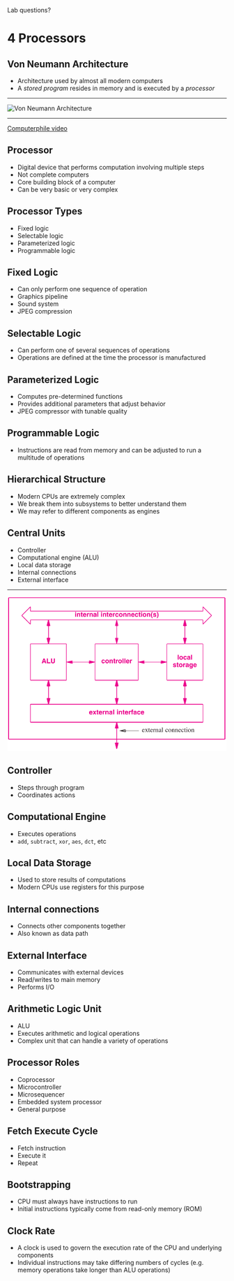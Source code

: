 Lab questions?

4 Processors
============

Von Neumann Architecture
------------------------

- Architecture used by almost all modern computers
- A *stored program* resides in memory and is executed by a *processor*

---

![Von Neumann Architecture](https://upload.wikimedia.org/wikipedia/commons/e/e5/Von_Neumann_Architecture.svg)

---

[Computerphile video](https://www.youtube.com/watch?v=Ml3-kVYLNr8)

Processor
---------

- Digital device that performs computation involving multiple steps
- Not complete computers
- Core building block of a computer
- Can be very basic or very complex

Processor Types
---------------

- Fixed logic
- Selectable logic
- Parameterized logic
- Programmable logic

Fixed Logic
-----------

- Can only perform one sequence of operation
- Graphics pipeline
- Sound system
- JPEG compression

Selectable Logic
----------------

- Can perform one of several sequences of operations
- Operations are defined at the time the processor is manufactured

Parameterized Logic
-------------------

- Computes pre-determined functions
- Provides additional parameters that adjust behavior
- JPEG compressor with tunable quality

Programmable Logic
------------------

- Instructions are read from memory and can be adjusted to run a multitude of operations

Hierarchical Structure
----------------------

- Modern CPUs are extremely complex
- We break them into subsystems to better understand them
- We may refer to different components as engines

Central Units
-------------

- Controller
- Computational engine (ALU)
- Local data storage
- Internal connections
- External interface

---

![Major Units](media/4-3.png)

Controller
----------

- Steps through program
- Coordinates actions

Computational Engine
--------------------

- Executes operations
- `add`, `subtract`, `xor`, `aes`, `dct`, etc

Local Data Storage
------------------

- Used to store results of computations
- Modern CPUs use registers for this purpose

Internal connections
--------------------

- Connects other components together
- Also known as data path

External Interface
------------------

- Communicates with external devices
- Read/writes to main memory
- Performs I/O

Arithmetic Logic Unit
---------------------

- ALU
- Executes arithmetic and logical operations
- Complex unit that can handle a variety of operations

Processor Roles
---------------

- Coprocessor
- Microcontroller
- Microsequencer
- Embedded system processor
- General purpose

Fetch Execute Cycle
-------------------

- Fetch instruction
- Execute it
- Repeat

Bootstrapping
-------------

- CPU must always have instructions to run
- Initial instructions typically come from read-only memory (ROM)

Clock Rate
----------

- A clock is used to govern the execution rate of the CPU and underlying components
- Individual instructions may take differing numbers of cycles (e.g. memory operations take longer than ALU operations)
